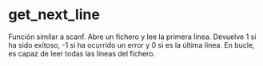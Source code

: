 # get_next_line
Función similar a scanf. Abre un fichero y lee la primera línea. Devuelve 1 si ha sido exitoso, -1 si ha ocurrido un error y 0 si es la última línea.
En bucle, es capaz de leer todas las líneas del fichero.
